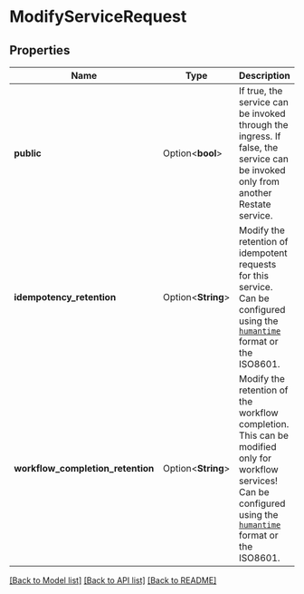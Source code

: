 # ModifyServiceRequest

## Properties

Name | Type | Description | Notes
------------ | ------------- | ------------- | -------------
**public** | Option<**bool**> | If true, the service can be invoked through the ingress. If false, the service can be invoked only from another Restate service. | [optional]
**idempotency_retention** | Option<**String**> | Modify the retention of idempotent requests for this service.  Can be configured using the [`humantime`](https://docs.rs/humantime/latest/humantime/fn.parse_duration.html) format or the ISO8601. | [optional]
**workflow_completion_retention** | Option<**String**> | Modify the retention of the workflow completion. This can be modified only for workflow services!  Can be configured using the [`humantime`](https://docs.rs/humantime/latest/humantime/fn.parse_duration.html) format or the ISO8601. | [optional]

[[Back to Model list]](../README.md#documentation-for-models) [[Back to API list]](../README.md#documentation-for-api-endpoints) [[Back to README]](../README.md)



